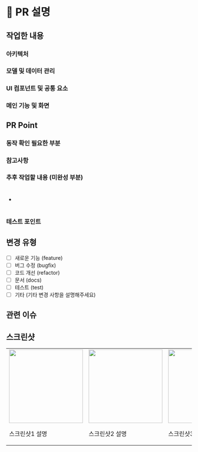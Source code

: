 # 📝 PR 설명

## 작업한 내용

### 아키텍처
<!-- 아키텍처 변경사항이 있다면 여기에 작성해주세요 -->

### 모델 및 데이터 관리
<!-- 모델 변경, 데이터 관리 관련 내용을 작성해주세요 -->

### UI 컴포넌트 및 공통 요소
<!-- 추가/수정된 UI 컴포넌트나 공통 요소가 있다면 작성해주세요 -->

### 메인 기능 및 화면
<!-- 구현/수정된 주요 기능과 화면에 대해 작성해주세요 -->

## PR Point

### 동작 확인 필요한 부분
<!-- 특별히 테스트가 필요한 부분을 작성해주세요 -->

### 참고사항
<!-- 리뷰어가 참고해야 할 중요한 사항을 작성해주세요 -->

### 추후 작업할 내용 (미완성 부분)
<!-- 이슈 번호와 함께 향후 작업 예정인 내용을 작성해주세요 -->
- #

### 테스트 포인트
<!-- 테스트해봐야 할 주요 기능/동작을 작성해주세요 -->

## 변경 유형
<!-- 해당하는 항목에 'x'를 표시해주세요 -->
- [ ] 새로운 기능 (feature)
- [ ] 버그 수정 (bugfix)
- [ ] 코드 개선 (refactor)
- [ ] 문서 (docs)
- [ ] 테스트 (test)
- [ ] 기타 (기타 변경 사항을 설명해주세요)

## 관련 이슈
<!-- 연결된 이슈가 있다면 작성해주세요 (예: #123) -->

## 스크린샷
<!-- UI 변경이 있는 경우 변경 전/후 스크린샷을 첨부해주세요 -->
<table>
  <tr>
    <td>
      <img src="screenshot1.png" width="200"><br>
      <p>스크린샷1 설명</p>
    </td>
    <td>
      <img src="screenshot2.png" width="200"><br>
      <p>스크린샷2 설명</p>
    </td>
    <td>
      <img src="screenshot3.png" width="200"><br>
      <p>스크린샷3 설명</p>
    </td>
  </tr>
</table> 